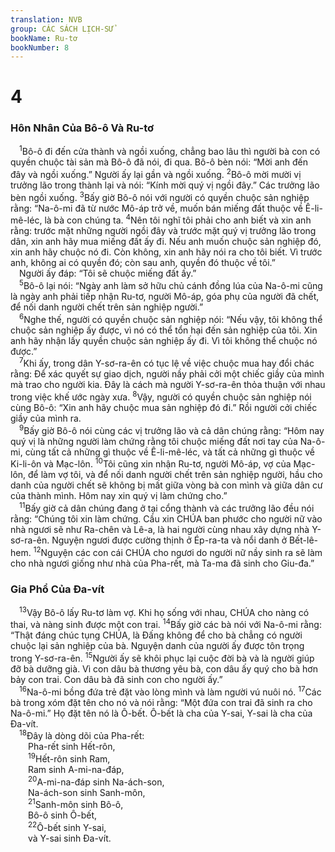 ```yaml
---
translation: NVB
group: CÁC SÁCH LỊCH-SỬ
bookName: Ru-tơ 
bookNumber: 8
---
```


<div class="title"><h1>4</h1><h3>Hôn Nhân Của Bô-ô Và Ru-tơ </h3></div>
<span class="verse ru_4_1"> <sup>1</sup>Bô-ô đi đến cửa thành và ngồi xuống, chẳng bao lâu thì người bà con có quyền chuộc tài sản mà Bô-ô đã nói, đi qua. Bô-ô bèn nói: “Mời anh đến đây và ngồi xuống.” Người ấy lại gần và ngồi xuống. </span>
<span class="verse ru_4_2"><sup>2</sup>Bô-ô mời mười vị trưởng lão trong thành lại và nói: “Kính mời quý vị ngồi đây.” Các trưởng lão bèn ngồi xuống. </span>
<span class="verse ru_4_3"><sup>3</sup>Bấy giờ Bô-ô nói với người có quyền chuộc sản nghiệp rằng: “Na-ô-mi đã từ nước Mô-áp trở về, muốn bán miếng đất thuộc về Ê-li-mê-léc, là bà con chúng ta. </span>
<span class="verse ru_4_4"><sup>4</sup>Nên tôi nghĩ tôi phải cho anh biết và xin anh rằng: trước mặt những người ngồi đây và trước mặt quý vị trưởng lão trong dân, xin anh hãy mua miếng đất ấy đi. Nếu anh muốn chuộc sản nghiệp đó, xin anh hãy chuộc nó đi. Còn không, xin anh hãy nói ra cho tôi biết. Vì trước anh, không ai có quyền đó; còn sau anh, quyền đó thuộc về tôi.” <br/> Người ấy đáp: “Tôi sẽ chuộc miếng đất ấy.” <br/></span>
<span class="verse ru_4_5"> <sup>5</sup>Bô-ô lại nói: “Ngày anh làm sở hữu chủ cánh đồng lúa của Na-ô-mi cũng là ngày anh phải tiếp nhận Ru-tơ, người Mô-áp, góa phụ của người đã chết, để nối danh người chết trên sản nghiệp người.” <br/></span>
<span class="verse ru_4_6"> <sup>6</sup>Nghe thế, người có quyền chuộc sản nghiệp nói: “Nếu vậy, tôi không thể chuộc sản nghiệp ấy được, vì nó có thể tổn hại đến sản nghiệp của tôi. Xin anh hãy nhận lấy quyền chuộc sản nghiệp ấy đi. Vì tôi không thể chuộc nó được.” <br/></span>
<span class="verse ru_4_7"> <sup>7</sup>Khi ấy, trong dân Y-sơ-ra-ên có tục lệ về việc chuộc mua hay đổi chác rằng: Để xác quyết sự giao dịch, người nầy phải cởi một chiếc giầy của mình mà trao cho người kia. Đây là cách mà người Y-sơ-ra-ên thỏa thuận với nhau trong việc khế ước ngày xưa. </span>
<span class="verse ru_4_8"><sup>8</sup>Vậy, người có quyền chuộc sản nghiệp nói cùng Bô-ô: “Xin anh hãy chuộc mua sản nghiệp đó đi.” Rồi người cởi chiếc giầy của mình ra. <br/></span>
<span class="verse ru_4_9"> <sup>9</sup>Bấy giờ Bô-ô nói cùng các vị trưởng lão và cả dân chúng rằng: “Hôm nay quý vị là những người làm chứng rằng tôi chuộc miếng đất nơi tay của Na-ô-mi, cùng tất cả những gì thuộc về Ê-li-mê-léc, và tất cả những gì thuộc về Ki-li-ôn và Mạc-lôn. </span>
<span class="verse ru_4_10"><sup>10</sup>Tôi cũng xin nhận Ru-tơ, người Mô-áp, vợ của Mạc-lôn, để làm vợ tôi, và để nối danh người chết trên sản nghiệp người, hầu cho danh của người chết sẽ không bị mất giữa vòng bà con mình và giữa dân cư của thành mình. Hôm nay xin quý vị làm chứng cho.” <br/></span>
<span class="verse ru_4_11"> <sup>11</sup>Bấy giờ cả dân chúng đang ở tại cổng thành và các trưởng lão đều nói rằng: “Chúng tôi xin làm chứng. Cầu xin CHÚA ban phước cho người nữ vào nhà ngươi sẽ như Ra-chên và Lê-a, là hai người cùng nhau xây dựng nhà Y-sơ-ra-ên. Nguyện ngươi được cường thịnh ở Ép-ra-ta và nổi danh ở Bết-lê-hem. </span>
<span class="verse ru_4_12"><sup>12</sup>Nguyện các con cái CHÚA cho ngươi do người nữ nầy sinh ra sẽ làm cho nhà ngươi giống như nhà của Pha-rết, mà Ta-ma đã sinh cho Giu-đa.” <br/></span>
<div class="title"><h3>Gia Phổ Của Đa-vít </h3></div>
<span class="verse ru_4_13"> <sup>13</sup>Vậy Bô-ô lấy Ru-tơ làm vợ. Khi họ sống với nhau, CHÚA cho nàng có thai, và nàng sinh được một con trai. </span>
<span class="verse ru_4_14"><sup>14</sup>Bấy giờ các bà nói với Na-ô-mi rằng: “Thật đáng chúc tụng CHÚA, là Đấng không để cho bà chẳng có người chuộc lại sản nghiệp của bà. Nguyện danh của người ấy được tôn trọng trong Y-sơ-ra-ên. </span>
<span class="verse ru_4_15"><sup>15</sup>Người ấy sẽ khôi phục lại cuộc đời bà và là người giúp đỡ bà dưỡng già. Vì con dâu bà thương yêu bà, con dâu ấy quý cho bà hơn bảy con trai. Con dâu bà đã sinh con cho người ấy.” <br/></span>
<span class="verse ru_4_16"> <sup>16</sup>Na-ô-mi bồng đứa trẻ đặt vào lòng mình và làm người vú nuôi nó. </span>
<span class="verse ru_4_17"><sup>17</sup>Các bà trong xóm đặt tên cho nó và nói rằng: “Một đứa con trai đã sinh ra cho Na-ô-mi.” Họ đặt tên nó là Ô-bết. Ô-bết là cha của Y-sai, Y-sai là cha của Đa-vít. <br/></span>
<span class="verse ru_4_18"> <sup>18</sup>Đây là dòng dõi của Pha-rết: <br/>  Pha-rết sinh Hết-rôn, <br/></span>
<span class="verse ru_4_19">  <sup>19</sup>Hết-rôn sinh Ram, <br/>  Ram sinh A-mi-na-đáp, <br/></span>
<span class="verse ru_4_20">  <sup>20</sup>A-mi-na-đáp sinh Na-ách-son, <br/>  Na-ách-son sinh Sanh-môn, <br/></span>
<span class="verse ru_4_21">  <sup>21</sup>Sanh-môn sinh Bô-ô, <br/>  Bô-ô sinh Ô-bết, <br/></span>
<span class="verse ru_4_22">  <sup>22</sup>Ô-bết sinh Y-sai, <br/>  và Y-sai sinh Đa-vít. <br/></span>
